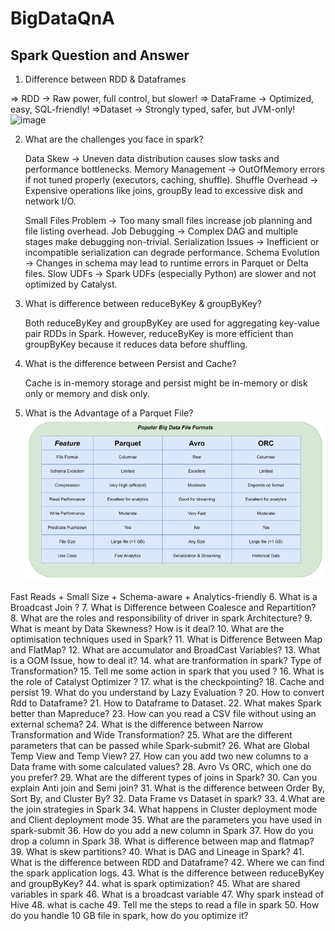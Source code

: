 # BigDataQnA
## Spark Question and Answer
1. Difference between RDD & Dataframes

=> RDD → Raw power, full control, but slower!
=> DataFrame → Optimized, easy, SQL-friendly!
=>Dataset → Strongly typed, safer, but JVM-only!
![image](https://github.com/user-attachments/assets/ad08a5a1-7c99-4ae3-ba1d-a8ab6bfd6519)

2. What are the challenges you face in spark?

    Data Skew → Uneven data distribution causes slow tasks and performance bottlenecks.
    Memory Management → OutOfMemory errors if not tuned properly (executors, caching, shuffle).
    Shuffle Overhead → Expensive operations like joins, groupBy lead to excessive disk and network I/O.

    Small Files Problem → Too many small files increase job planning and file listing overhead.
    Job Debugging → Complex DAG and multiple stages make debugging non-trivial.
    Serialization Issues → Inefficient or incompatible serialization can degrade performance.
    Schema Evolution → Changes in schema may lead to runtime errors in Parquet or Delta files.
    Slow UDFs → Spark UDFs (especially Python) are slower and not optimized by Catalyst.

3. What is difference between reduceByKey & groupByKey?

    Both reduceByKey and groupByKey are used for aggregating key-value pair RDDs in Spark. However, reduceByKey is more efficient than groupByKey because it reduces data before shuffling.

4. What is the difference between Persist and Cache?
   
   Cache is in-memory storage and persist might be in-memory or disk only or memory and disk only.

5. What is the Advantage of a Parquet File?
![alt text](image.png)

Fast Reads + Small Size + Schema-aware + Analytics-friendly
6. What is a Broadcast Join ?
7. What is Difference between Coalesce and Repartition?
8. What are the roles and responsibility of driver in spark Architecture?
9. What is meant by Data Skewness? How is it deal? 
10. What are the optimisation techniques used in Spark?
11. What is Difference Between Map and FlatMap?
12. What are accumulator and BroadCast Variables?
13. What is a OOM Issue, how to deal it?
14. what are tranformation in spark? Type of Transformation?
15. Tell me some action in spark that you used ?
16. What is the role of Catalyst Optimizer ?
17. what is the checkpointing?
18. Cache and persist
19. What do you understand by Lazy Evaluation ?
20. How to convert Rdd to Dataframe?
21. How to Dataframe to Dataset.
22. What makes Spark better than Mapreduce?
23. How can you read a CSV file without using an external schema?
24. What is the difference between Narrow Transformation and Wide Transformation?
25. What are the different parameters that can be passed while Spark-submit?
26. What are Global Temp View and Temp View?
27. How can you add two new columns to a Data frame with some calculated values?
28. Avro Vs ORC, which one do you prefer?
29. What are the different types of joins in Spark?
30. Can you explain Anti join and Semi join?
31. What is the difference between Order By, Sort By, and Cluster By?
32. Data Frame vs Dataset in spark?
33. 4.What are the join strategies in Spark
34. What happens in Cluster deployment mode and Client deployment mode
35. What are the parameters you have used in spark-submit
36. How do you add a new column in Spark
37. How do you drop a column in Spark
38. What is difference between map and flatmap?
39. What is skew partitions?
40. What is DAG and Lineage in Spark?
41. What is the difference between RDD and Dataframe?
42. Where we can find the spark application logs.
43. What is the difference between reduceByKey and groupByKey?
44. what is spark optimization?
45. What are shared variables in spark
46. What is a broadcast variable
47. Why spark instead of Hive
48. what is cache
49. Tell me the steps to read a file in spark
50. How do you handle 10 GB file in spark, how do you optimize it?
